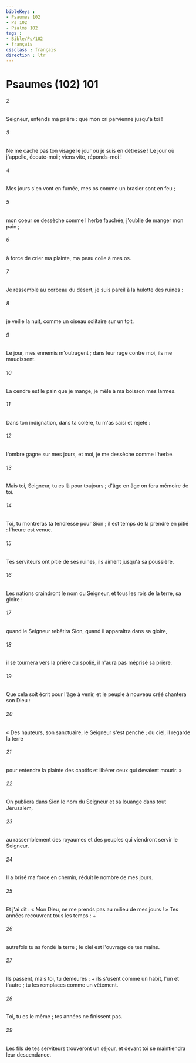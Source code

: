 ```yaml
---
bibleKeys : 
- Psaumes 102
- Ps 102
- Psalms 102
tags : 
- Bible/Ps/102
- français
cssclass : français
direction : ltr
---
```


# Psaumes (102) 101

###### 2
Seigneur, entends ma prière : que mon cri parvienne jusqu'à toi !
###### 3
Ne me cache pas ton visage le jour où je suis en détresse ! Le jour où j'appelle, écoute-moi ; viens vite, réponds-moi !
###### 4
Mes jours s'en vont en fumée, mes os comme un brasier sont en feu ;
###### 5
mon coeur se dessèche comme l'herbe fauchée, j'oublie de manger mon pain ;
###### 6
à force de crier ma plainte, ma peau colle à mes os.
###### 7
Je ressemble au corbeau du désert, je suis pareil à la hulotte des ruines :
###### 8
je veille la nuit, comme un oiseau solitaire sur un toit.
###### 9
Le jour, mes ennemis m'outragent ; dans leur rage contre moi, ils me maudissent.
###### 10
La cendre est le pain que je mange, je mêle à ma boisson mes larmes.
###### 11
Dans ton indignation, dans ta colère, tu m'as saisi et rejeté :
###### 12
l'ombre gagne sur mes jours, et moi, je me dessèche comme l'herbe.
###### 13
Mais toi, Seigneur, tu es là pour toujours ; d'âge en âge on fera mémoire de toi.
###### 14
Toi, tu montreras ta tendresse pour Sion ; il est temps de la prendre en pitié : l'heure est venue.
###### 15
Tes serviteurs ont pitié de ses ruines, ils aiment jusqu'à sa poussière.
###### 16
Les nations craindront le nom du Seigneur, et tous les rois de la terre, sa gloire :
###### 17
quand le Seigneur rebâtira Sion, quand il apparaîtra dans sa gloire,
###### 18
il se tournera vers la prière du spolié, il n'aura pas méprisé sa prière.
###### 19
Que cela soit écrit pour l'âge à venir, et le peuple à nouveau créé chantera son Dieu :
###### 20
« Des hauteurs, son sanctuaire, le Seigneur s'est penché ; du ciel, il regarde la terre
###### 21
pour entendre la plainte des captifs et libérer ceux qui devaient mourir. »
###### 22
On publiera dans Sion le nom du Seigneur et sa louange dans tout Jérusalem,
###### 23
au rassemblement des royaumes et des peuples qui viendront servir le Seigneur.
###### 24
Il a brisé ma force en chemin, réduit le nombre de mes jours.
###### 25
Et j'ai dit : « Mon Dieu, ne me prends pas au milieu de mes jours ! » Tes années recouvrent tous les temps : +
###### 26
autrefois tu as fondé la terre ; le ciel est l'ouvrage de tes mains.
###### 27
Ils passent, mais toi, tu demeures : + ils s'usent comme un habit, l'un et l'autre ; tu les remplaces comme un vêtement.
###### 28
Toi, tu es le même ; tes années ne finissent pas.
###### 29
Les fils de tes serviteurs trouveront un séjour, et devant toi se maintiendra leur descendance.
